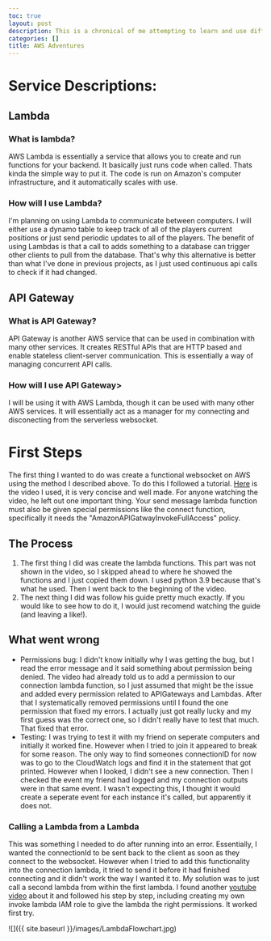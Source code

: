 ```yaml
---
toc: true
layout: post
description: This is a chronical of me attempting to learn and use different AWS services.
categories: []
title: AWS Adventures
---
```


# Service Descriptions:

## Lambda

### What is lambda?

AWS Lambda is essentially a service that allows you to create and run functions for your backend. It basically just runs code when called. Thats kinda the simple way to put it. The code is run on Amazon's computer infrastructure, and it automatically scales with use. 

### How will I use Lambda?

I'm planning on using Lambda to communicate between computers. I will either use a dynamo table to keep track of all of the players current positions or just send periodic updates to all of the players. The benefit of using Lambdas is that a call to adds something to a database can trigger other clients to pull from the database. That's why this alternative is better than what I've done in previous projects, as I just used continuous api calls to check if it had changed. 

## API Gateway

### What is API Gateway?

API Gateway is another AWS service that can be used in combination with many other services. It creates RESTful APIs that are HTTP based and enable stateless client-server communication. This is essentially a way of managing concurrent API calls.

### How will I use API Gateway>

I will be using it with AWS Lambda, though it can be used with many other AWS services. It will essentially act as a manager for my connecting and disconecting from the serverless websocket. 


# First Steps

The first thing I wanted to do was create a functional websocket on AWS using the method I described above. To do this I followed a tutorial. [Here](https://www.youtube.com/watch?v=FIrzkt7kH80) is the video I used, it is very concise and well made. For anyone watching the video, he left out one important thing. Your send message lambda function must also be given special permissions like the connect function, specifically it needs the "AmazonAPIGatwayInvokeFullAccess" policy. 

## The Process

1. The first thing I did was create the lambda functions. This part was not shown in the video, so I skipped ahead to where he showed the functions and I just copied them down. I used python 3.9 because that's what he used. Then I went back to the beginning of the video. 
2. The next thing I did was follow his guide pretty much exactly. If you would like to see how to do it, I would just recomend watching the guide (and leaving a like!). 

## What went wrong
- Permissions bug: I didn't know initially why I was getting the bug, but I read the error message and it said something about permission being denied. The video had already told us to add a permission to our connection lambda function, so I just assumed that might be the issue and added every permission related to APIGateways and Lambdas. After that I systematically removed permissions until I found the one permission that fixed my errors. I actually just got really lucky and my first guess was the correct one, so I didn't really have to test that much. That fixed that error.
- Testing: I was trying to test it with my friend on seperate computers and initially it worked fine. However when I tried to join it appeared to break for some reason. The only way to find someones connectionID for now was to go to the CloudWatch logs and find it in the statement that got printed. However when I looked, I didn't see a new connection. Then I checked the event my friend had logged and my connection outputs were in that same event. I wasn't expecting this, I thought it would create a seperate event for each instance it's called, but apparently it does not. 


### Calling a Lambda from a Lambda

This was something I needed to do after running into an error. Essentially, I wanted the connectionId to be sent back to the client as soon as they connect to the websocket. However when I tried to add this functionality into the connection lambda, it tried to send it before it had finished connecting and it didn't work the way I wanted it to. My solution was to just call a second lambda from within the first lambda. I found another [youtube video](https://www.youtube.com/watch?v=Lf98s3NczBE) about it and followed his step by step, including creating my own invoke lambda IAM role to give the lambda the right permissions. It worked first try. 

![]({{ site.baseurl }}/images/LambdaFlowchart.jpg)
